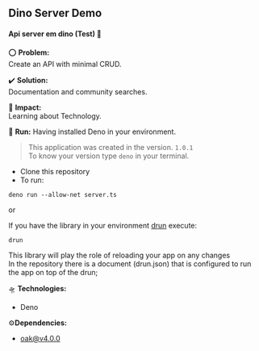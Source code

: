 ## Dino Server Demo

#### Api server em dino (Test) 🦕

:o: **Problem:**<br> Create an API with minimal CRUD.

:heavy_check_mark: **Solution:**<br> Documentation and community searches.

:dart: **Impact:**<br> Learning about Technology.

:bicyclist: **Run:** Having installed Deno in your environment. <br>

> This application was created in the version. `1.0.1` <br> To know your version type `deno` in your terminal.

-   Clone this repository
-   To run:

```
deno run --allow-net server.ts
```

or<br>

If you have the library in your environment [drun](https://github.com/MarcHanin/drun 'drun') execute:

```
drun
```

This library will play the role of reloading your app on any changes <br> In the repository there is a document
(drun.json) that is configured to run the app on top of the drun;

🛸 **Technologies:**

-   Deno

⚙️**Dependencies:**

-   oak@v4.0.0
